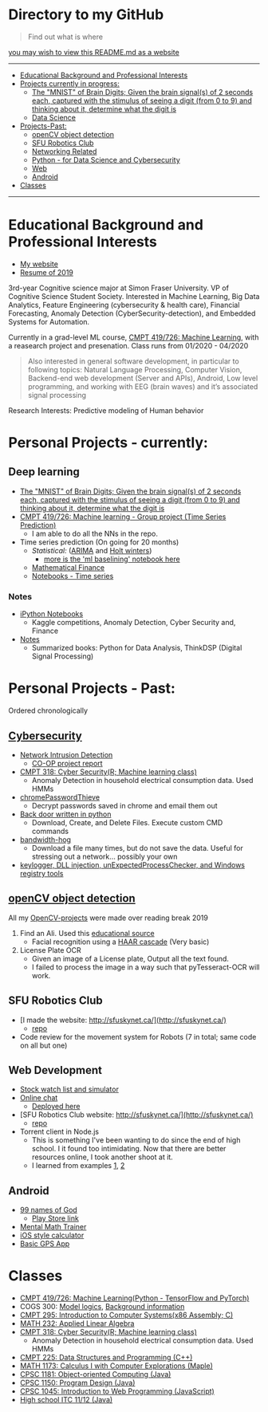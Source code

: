 # Directory to my GitHub

>Find out what is where

[you may wish to view this README.md as a website](https://alik604.github.io/ReadMe/)

-----------------------------------
  - [Educational Background and Professional Interests](#educational-background-and-professional-interests)
  - [Projects currently in progress:](#projects-currently-in-progress-)
    *  [The "MNIST" of Brain Digits; Given the brain signal(s) of 2 seconds each, captured with the stimulus of seeing a digit (from 0 to 9) and thinking about it, determine what the digit is](https://github.com/alik604/mnist_brain)
    * [Data Science](#data-science)
  - [Projects-Past:](#projects-past-)
    * [openCV object detection](#opencv-object-detection)
    * [SFU Robotics Club](#sfu-robotics-club)
    * [Networking Related](#networking-related)
    * [Python - for Data Science and Cybersecurity](#python---for-data-science-and-cybersecurity)
    * [Web](#web)
    * [Android](#android)
   - [Classes](#classes)
-----------------------------------


# Educational Background and Professional Interests
* [My website](https://alik604.github.io/mySite)
* [Resume of 2019](https://drive.google.com/file/d/1D8D1N0wuCMJyQsq5Z7_SVLk7exKTyh4H/view?usp=sharing)


3rd-year Cognitive science major at Simon Fraser University. VP of Cognitive Science Student Society. Interested in Machine Learning, Big Data Analytics, Feature Engineering (cybersecurity & health care), Financial Forecasting, Anomaly Detection (CyberSecurity-detection), and Embedded Systems for Automation.

Currently in a grad-level ML course, [CMPT 419/726: Machine Learning](https://coursys.sfu.ca/2020sp-cmpt-726-x1/pages/), with a reasearch project and presenation. Class runs from 01/2020 - 04/2020

> Also interested in general software development, in particular to following topics: Natural Language Processing, Computer Vision, Backend-end web development (Server and APIs), Android, Low level programming, and working with EEG (brain waves) and it’s associated signal processing  

Research Interests: Predictive modeling of Human behavior


# Personal Projects - currently:

## Deep learning
* [The "MNIST" of Brain Digits; Given the brain signal(s) of 2 seconds each, captured with the stimulus of seeing a digit (from 0 to 9) and thinking about it, determine what the digit is](https://github.com/alik604/mnist_brain)
* [CMPT 419/726: Machine learning - Group project (Time Series Prediction)](https://github.com/alik604/cmpt-419)
   + I am able to do all the NNs in the repo.
* Time series prediction (On going for 20 months)
   + _Statistical:_ ([ARIMA](https://en.wikipedia.org/wiki/Autoregressive_integrated_moving_average) and [Holt winters](https://grisha.org/blog/2016/01/29/triple-exponential-smoothing-forecasting/))
      + [more is the 'ml baselining' notebook here](https://github.com/alik604/cmpt-419)
   + [Mathematical Finance ](https://github.com/alik604/mathematical-finance)
   + [Notebooks - Time series ](<https://github.com/alik604/Notebooks/tree/master/Time%20Series>)


### Notes
* [iPython Notebooks](https://github.com/alik604/Notebooks)
   * Kaggle competitions, Anomaly Detection, Cyber Security and, Finance
* [Notes](https://github.com/alik604/Notes)
   + Summarized books: Python for Data Analysis, ThinkDSP (Digital Signal Processing)

# Personal Projects - Past:

Ordered chronologically

## [Cybersecurity](https://github.com/alik604/cyberSecurity)

- [Network Intrusion Detection](https://github.com/alik604/cyber-security)
  - [CO-OP project report](https://github.com/alik604/cyber-security/blob/master/anomalyDetection/co-op%20project.pdf)
- [CMPT 318: Cyber Security(R; Machine learning class)](https://github.com/alik604/classes/tree/master/CMPT318)
    - Anomaly Detection in household electrical consumption data. Used HMMs
- [chromePasswordThieve ](<https://github.com/alik604/chromePasswordThieve>)
  - Decrypt passwords saved in chrome and email them out
- [Back door written in python](https://github.com/alik604/myPyBackDoor)
  - Download, Create, and Delete Files. Execute custom CMD commands
- [bandwidth-hog](https://github.com/alik604/bandwidth-hog)
  - Download a file many times, but do not save the data. Useful for stressing out a network... possibly your own
- [keylogger, DLL injection, unExpectedProcessChecker, and Windows registry tools](https://github.com/alik604/cyber-security/tree/master/Several%20Utilities%20made%20by%20me)


## [openCV object detection](https://github.com/alik604/OpenCV-projects)
All my [OpenCV-projects](https://github.com/alik604/OpenCV-projects) were made over reading break 2019
1. Find an Ali. Used this [educational source](https://pythonprogramming.net/haar-cascade-face-eye-detection-python-opencv-tutorial/?completed=/mog-background-reduction-python-opencv-tutorial/)
   - Facial recognition using a [HAAR cascade](https://en.wikipedia.org/wiki/Haar-like_feature) (Very basic)
2. License Plate OCR
   + Given an image of a License plate, Output all the text found.
   + I failed to process the image in a way such that pyTesseract-OCR will work.

## SFU Robotics Club
* [I made the website: http://sfuskynet.ca/](http://sfuskynet.ca/)
  + [repo](https://github.com/alik604/sfuskynet)
* Code review for the movement system for Robots (7 in total; same code on all but one)

## Web Development
* [Stock watch list and simulator](https://github.com/alik604/stockApp)
* [Online chat](https://github.com/alik604/fullStack/tree/master/ChatIO-online-chat-app)
  + [Deployed here](http://whispering-island-50637.herokuapp.com/?)
* [SFU Robotics Club website: http://sfuskynet.ca/](http://sfuskynet.ca/)
  + [repo](https://github.com/alik604/sfuskynet)
* Torrent client in Node.js
   + This is something I've been wanting to do since the end of high school. I it found too intimidating. Now that there are better resources online, I took another shoot at it.  
   + I learned from examples [1](https://github.com/allenkim67/allen-torrent), [2](https://github.com/marti-1/bittc)

## Android
* [99 names of God](https://github.com/alik604/Android/tree/master/theNamesOfAllah)
  + [Play Store link](https://play.google.com/store/apps/details?id=com.khizrpardhan.thenamesofallah)
* [Mental Math Trainer](https://github.com/alik604/Android/tree/master/QuickMentalMath)
* [iOS style calculator](https://github.com/alik604/Android/tree/master/calculator)
* [Basic GPS App](https://github.com/alik604/Android/tree/master/GPS%20demo)

# Classes

* [CMPT 419/726: Machine Learning(Python - TensorFlow and PyTorch)](https://github.com/alik604/cmpt-419)
* COGS 300: [Model logics](<https://en.wikipedia.org/wiki/Modal_logic>), [Background information](<https://plato.stanford.edu/entries/logic-modal/>)
* [CMPT 295: Introduction to Computer Systems(x86 Assembly; C)](https://github.com/alik604/classes/tree/master/CMPT295)
* [MATH 232: Applied Linear Algebra](https://github.com/alik604/classes/tree/master/MATH232)
* [CMPT 318: Cyber Security(R; Machine learning class)](https://github.com/alik604/classes/tree/master/CMPT318)
  * Anomaly Detection in household electrical consumption data. Used HMMs
* [CMPT 225: Data Structures and Programming (C++)](https://github.com/alik604/classes/tree/master/CMPT225)
* [MATH 1173: Calculus I with Computer Explorations (Maple)](https://github.com/alik604/Classes/tree/master/CALC%201)
* [CPSC 1181: Object-oriented Computing (Java)](https://github.com/alik604/classes/tree/master/CPSC1181)
* [CPSC 1150: Program Design (Java)](https://github.com/alik604/classes/tree/master/CPSC1150)
* [CPSC 1045: Introduction to Web Programming (JavaScript)](https://github.com/alik604/classes/tree/master/CPSC1045)
* [High school ITC 11/12 (Java)](https://github.com/alik604/Classes/tree/master/High%20School%20Java)
